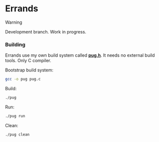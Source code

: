 # Errands

> [!WARNING]
> Development branch. Work in progress.

### Building

Errands use my own build system called **[pug.h](https://github.com/mrvladus/pug.h)**. It needs no external build tools. Only C compiler.

Bootstrap build system:

```sh
gcc -o pug pug.c
```

Build:

```sh
./pug
```

Run:

```sh
./pug run
```

Clean:

```sh
./pug clean
```
